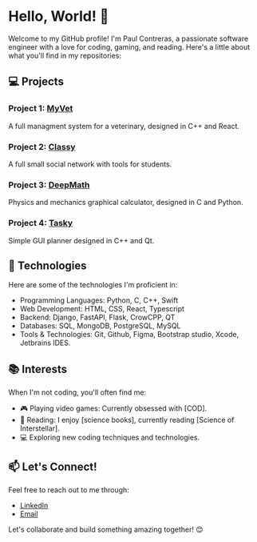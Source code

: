 # Hello, World! 👋

Welcome to my GitHub profile! I'm Paul Contreras, a passionate software engineer with a love for coding, gaming, and reading. Here's a little about what you'll find in my repositories:

## 💻 Projects

### Project 1: [MyVet](https://github.com/pol-cova/myVet)
A full managment system for a veterinary, designed in C++ and React. 

### Project 2: [Classy](https://github.com/pol-cova/)
A full small social network with tools for students. 

### Project 3: [DeepMath](https://github.com/pol-cova/deepMath)
Physics and mechanics graphical calculator, designed in C and Python.

### Project 4: [Tasky](https://github.com/pol-cova/Tasky)
Simple GUI planner designed in C++ and Qt.


## 🚀 Technologies

Here are some of the technologies I'm proficient in:

- Programming Languages: Python, C, C++, Swift
- Web Development: HTML, CSS, React, Typescript
- Backend: Django, FastAPI, Flask, CrowCPP, QT
- Databases: SQL, MongoDB, PostgreSQL, MySQL
- Tools & Technologies: Git, Github, Figma, Bootstrap studio, Xcode, Jetbrains IDES.

## 📚 Interests

When I'm not coding, you'll often find me:

- 🎮 Playing video games: Currently obsessed with [COD].
- 📖 Reading: I enjoy [science books], currently reading [Science of Interstellar].
- 💻 Exploring new coding techniques and technologies.

## 📫 Let's Connect!

Feel free to reach out to me through:

- [LinkedIn](https://www.linkedin.com/in/paul-contreras-648875247/)
- [Email](polc394@gmail.com)


Let's collaborate and build something amazing together! 😊

